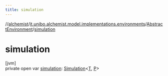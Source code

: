 ```yaml
---
title: simulation
---
```

//[alchemist](../../../index.html)/[it.unibo.alchemist.model.implementations.environments](../index.html)/[AbstractEnvironment](index.html)/[simulation](simulation.html)



# simulation



[jvm]\
private open var [simulation](simulation.html): [Simulation](../../it.unibo.alchemist.core.interfaces/-simulation/index.html)<[T](../../it.unibo.alchemist.model.implementations.layers/-step-layer/index.html), [P](../../it.unibo.alchemist.model.interfaces/-route/index.html)>




